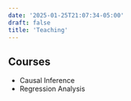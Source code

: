 ```yaml
---
date: '2025-01-25T21:07:34-05:00'
draft: false
title: 'Teaching'
---
```


## Courses

- Causal Inference
- Regression Analysis
